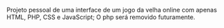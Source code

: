 Projeto pessoal de uma interface de um jogo da velha online com apenas HTML, PHP, CSS e JavaScript;
O php será removido futuramente.
